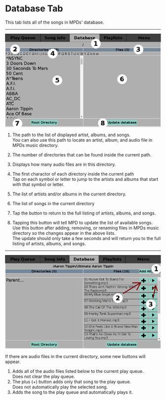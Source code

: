 # Database Tab

This tab lists all of the songs in MPDs' database.

---

![Screenshot of database tab](./database_tab.png)

1. The path to the list of displayed artist, albums, and songs.  
 You can also use this path to locate an artist, album, and audio file in MPDs music directory.

2. The number of directories that can be found inside the current path.
3. Displays how many audio files are in this directory.
4. The first charactor of each directory inside the current path  
 Tap on each symbol or letter to jump to the artists and albums that start with that symbol or letter.
5. The list of artists and/or albums in the current directory.
6. The list of songs in the current directory
7. Tap the button to return to the full listing of artists, albums, and songs.
8. Tapping this button will tell MPD to update the list of available songs.  
 Use this button after adding, removing, or renaming files in MPDs music directory so the changes appear in the above lists.  
 The update should only take a few seconds and will return you to the full listing of artists, albums, and songs.
 
---

![Screenshot of database tab with song buttons](./database_song_buttons.png)

If there are audio files in the current directory, some new buttons will appear.

1. Adds all of the audio files listed below to the current play queue.  
 Does not clear the play queue.
2. The plus (+) button adds only that song to the play queue.  
 Does not automatically play the selected song.
3. Adds the song to the play queue and automatically plays it.
